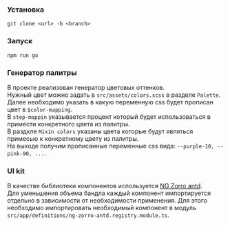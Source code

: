 ### Установка
`git clone <url> -b <branch>`

### Запуск
`npm run go`

### Генератор палитры
В проекте реализован генератор цветовых оттенков.  
Нужный цвет можно задать в `src/assets/colors.scss` в разделе `Palette`.  
Далее необходимо указать в какую переменную css будет прописан цвет в `$color-mapping`.  
В `step-mappin` указывается процент который будет использоваться в примести конкретного цвета из палитры.  
В раздкле `Mixin colors` указаны цвета которые будут являться примесью к конкретному цвету из палитры.  
На выходе получим прописанные переменные css вида: `--purple-10, --pink-90, ...`.  

### UI kit
В качестве библиотеки компонентов используется [NG Zorro antd](https://ng.ant.design/docs/introduce/en).  
Для уменьшения объема бандла каждый компонент импортируется отдельно в зависимости от необходимости применения. Для этого необходимо импортировать необходимый компонент в модуль `src/app/definitions/ng-zorro-antd.registry.module.ts`.  
